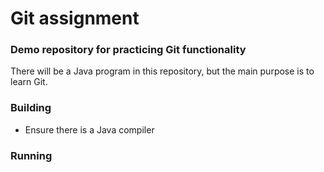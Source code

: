 # Git assignment

### Demo repository for practicing Git functionality

There will be a Java program in this repository, but the main purpose is to learn Git.

### Building

* Ensure there is a Java compiler

### Running